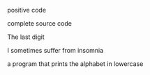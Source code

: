 positive code

complete source code 

The last digit

I sometimes suffer from insomnia

a program that prints the alphabet in lowercase
